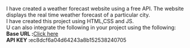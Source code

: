 I have created a weather forecast website using a free API. The website displays the real time weather forecast of a particular city.<br>
I have created this project using HTML,CSS and JS.<br>
U can also integrate the following in your project using the following:<br>
<strong>Base URL :</strong><a href="https://api.weatherapi.com/v1/current.json?key=">Click here</a><br>
<strong>API KEY :</strong>ec8dcf6a04d64243a8b152538240705<br>